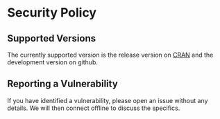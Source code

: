 # Security Policy

## Supported Versions

The currently supported version is the release version on [CRAN](https://cran.r-project.org/package=lhs) and the development version on github.

## Reporting a Vulnerability

If you have identified a vulnerability, please open an issue without any details.  We will then connect offline to discuss the specifics.
